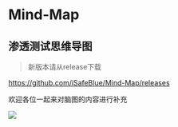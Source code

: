# Mind-Map
## 渗透测试思维导图

> 新版本请从release下载

https://github.com/iSafeBlue/Mind-Map/releases

欢迎各位一起来对脑图的内容进行补充

![](渗透测试思维导图.png)
